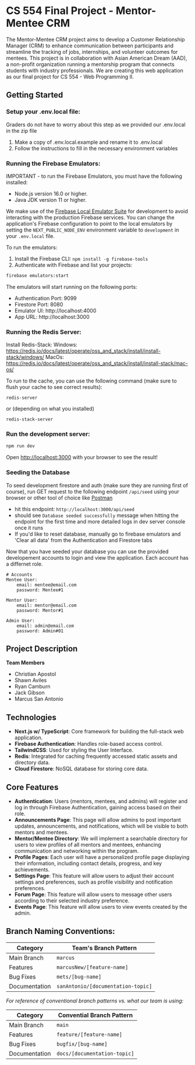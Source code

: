 # CS 554 Final Project - Mentor-Mentee CRM

The Mentor-Mentee CRM project aims to develop a Customer Relationship Manager (CRM) to enhance communication between participants and streamline the tracking of jobs, internships, and volunteer outcomes for mentees. This project is in collaboration with Asian American Dream (AAD), a non-profit organization running a mentorship program that connects students with industry professionals. We are creating this web application as our final project for CS 554 - Web Programming II.

## Getting Started

### Setup your .env.local file:

Graders do not have to worry about this step as we provided our .env.local in the zip file

1. Make a copy of .env.local.example and rename it to .env.local
2. Follow the instructions to fill in the necessary environment variables

### Running the Firebase Emulators:

IMPORTANT - to run the Firebase Emulators, you must have the following installed:

- Node.js version 16.0 or higher.
- Java JDK version 11 or higher.

We make use of the [Firebase Local Emulator Suite](https://firebase.google.com/docs/emulator-suite) for development to avoid interacting with the production Firebase services. You can change the application's Firebase configuration to point to the local emulators by setting the `NEXT_PUBLIC_NODE_ENV` environment variable to `development` in your `.env.local` file.

To run the emulators:

1. Install the Firebase CLI: `npm install -g firebase-tools`
2. Authenticate with Firebase and list your projects:

```bash
firebase emulators:start
```

The emulators will start running on the following ports:

- Authentication Port: 9099
- Firestore Port: 8080
- Emulator UI: http://localhost:4000
- App URL: http://localhost:3000

### Running the Redis Server:

Install Redis-Stack:
Windows: https://redis.io/docs/latest/operate/oss_and_stack/install/install-stack/windows/
MacOs: https://redis.io/docs/latest/operate/oss_and_stack/install/install-stack/mac-os/

To run to the cache, you can use the following command (make sure to flush your cache to see correct results):

```
redis-server
```

or (depending on what you installed)

```
redis-stack-server
```

### Run the development server:

```bash
npm run dev
```

Open [http://localhost:3000](http://localhost:3000) with your browser to see the result!

### Seeding the Database

To seed development firestore and auth (make sure they are running first of course), run GET request to the following endpoint `/api/seed` using your browser or other tool of choice like [Postman](https://www.postman.com/)

- hit this endpoint: `http://localhost:3000/api/seed`
- should see `Database seeded successfully` message when hitting the endpoint for the first time and more detailed logs in dev server console once it runs
- If you'd like to reset database, manually go to firebase emulators and 'Clear all data' from the Authentication and Firestore tabs

Now that you have seeded your database you can use the provided developement accounts to login and view the application. Each account has a differnet role.

```
# Accounts
Mentee User:
	email: mentee@email.com
	password: Mentee#1

Mentor User:
	email: mentor@email.com
	password: Mentor#1

Admin User:
	email: admin@email.com
	password: Admin#01
```

## Project Description

**Team Members**

- Christian Apostol
- Shawn Aviles
- Ryan Camburn
- Jack Gibson
- Marcus San Antonio

## Technologies

- **Next.js w/ TypeScript**: Core framework for building the full-stack web application.
- **Firebase Authentication**: Handles role-based access control.
- **TailwindCSS**: Used for styling the User Interface.
- **Redis**: Integrated for caching frequently accessed static assets and directory data.
- **Cloud Firestore**: NoSQL database for storing core data.

## Core Features

- **Authentication**: Users (mentors, mentees, and admins) will register and log in through Firebase Authentication, gaining access based on their role.
- **Announcements Page**: This page will allow admins to post important updates, announcements, and notifications, which will be visible to both mentors and mentees.
- **Mentor/Mentee Directory**: We will implement a searchable directory for users to view profiles of all mentors and mentees, enhancing communication and networking within the program.
- **Profile Pages**: Each user will have a personalized profile page displaying their information, including contact details, progress, and key achievements.
- **Settings Page**: This feature will allow users to adjust their account settings and preferences, such as profile visibility and notification preferences.
- **Forum Page**: This feature will allow users to message other users according to their selected industry preference.
- **Events Page**: This feature will allow users to view events created by the admin.

## Branch Naming Conventions:

| Category      | Team's Branch Pattern              |
| ------------- | ---------------------------------- |
| Main Branch   | `marcus`                           |
| Features      | `marcusNew/[feature-name]`         |
| Bug Fixes     | `mets/[bug-name]`                  |
| Documentation | `sanAntonio/[documentation-topic]` |

_For reference of conventional branch patterns vs. what our team is using:_

| Category      | Convential Branch Pattern    |
| ------------- | ---------------------------- |
| Main Branch   | `main`                       |
| Features      | `feature/[feature-name]`     |
| Bug Fixes     | `bugfix/[bug-name]`          |
| Documentation | `docs/[documentation-topic]` |
